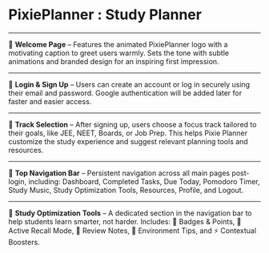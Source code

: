 # PixiePlanner : Study Planner
***
👋 **Welcome Page** – Features the animated PixiePlanner logo with a motivating caption to greet users warmly. Sets the tone with subtle animations and branded design for an inspiring first impression.
***
🔐 **Login & Sign Up** – Users can create an account or log in securely using their email and password. Google authentication will be added later for faster and easier access.
***
🎯 **Track Selection** – After signing up, users choose a focus track tailored to their goals, like JEE, NEET, Boards, or Job Prep.  This helps Pixie Planner customize the study experience and suggest relevant planning tools and resources.
***
🧭 **Top Navigation Bar** – Persistent navigation across all main pages post-login, including: Dashboard, Completed Tasks, Due Today, Pomodoro Timer, Study Music, Study Optimization Tools, Resources, Profile, and Logout.
***
🧠 **Study Optimization Tools** – A dedicated section in the navigation bar to help students learn smarter, not harder. Includes: 🏅 Badges & Points, 🔁 Active Recall Mode, 📓 Review Notes, 🌿 Environment Tips, and ⚡ Contextual Boosters.


